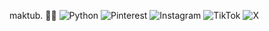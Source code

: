 
maktub.
🪬🤍
![Python](https://img.shields.io/badge/python-3670A0?style=for-the-badge&logo=python&logoColor=ffdd54)
![Pinterest](https://img.shields.io/badge/Pinterest-%23E60023.svg?style=for-the-badge&logo=Pinterest&logoColor=white)
![Instagram](https://img.shields.io/badge/Instagram-%23E4405F.svg?style=for-the-badge&logo=Instagram&logoColor=white)
![TikTok](https://img.shields.io/badge/TikTok-%23000000.svg?style=for-the-badge&logo=TikTok&logoColor=white)
![X](https://img.shields.io/badge/X-%23000000.svg?style=for-the-badge&logo=X&logoColor=white)
